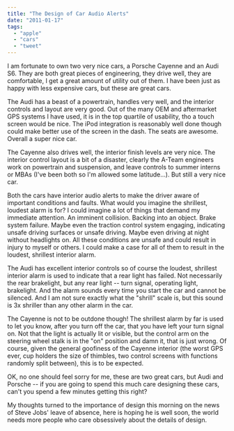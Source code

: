 ```yaml
---
title: "The Design of Car Audio Alerts"
date: "2011-01-17"
tags: 
  - "apple"
  - "cars"
  - "tweet"
---
```


I am fortunate to own two very nice cars, a Porsche Cayenne and an Audi S6. They are both great pieces of engineering, they drive well, they are comfortable, I get a great amount of utility out of them. I have been just as happy with less expensive cars, but these are great cars.

The Audi has a beast of a powertrain, handles very well, and the interior controls and layout are very good. Out of the many OEM and aftermarket GPS systems I have used, it is in the top quartile of usability, tho a touch screen would be nice. The iPod integration is reasonably well done though could make better use of the screen in the dash. The seats are awesome. Overall a super nice car.

The Cayenne also drives well, the interior finish levels are very nice. The interior control layout is a bit of a disaster, clearly the A-Team engineers work on powertrain and suspension, and leave controls to summer interns or MBAs (I've been both so I'm allowed some latitude...). But still a very nice car.

Both the cars have interior audio alerts to make the driver aware of important conditions and faults. What would you imagine the shrillest, loudest alarm is for? I could imagine a lot of things that demand my immediate attention. An imminent collision. Backing into an object. Brake system failure. Maybe even the traction control system engaging, indicating unsafe driving surfaces or unsafe driving. Maybe even driving at night without headlights on. All these conditions are unsafe and could result in injury to myself or others. I could make a case for all of them to result in the loudest, shrillest interior alarm.

The Audi has excellent interior controls so of course the loudest, shrillest interior alarm is used to indicate that a rear light has failed. Not necessarily the rear brakelight, but any rear light -- turn signal, operating light, brakelight. And the alarm sounds every time you start the car and cannot be silenced. And I am not sure exactly what the "shrill" scale is, but this sound is 3x shriller than any other alarm in the car.

The Cayenne is not to be outdone though! The shrillest alarm by far is used to let you know, after you turn off the car, that you have left your turn signal on. Not that the light is actually lit or visible, but the control arm on the steering wheel stalk is in the "on" position and damn it, that is just wrong. Of course, given the general goofiness of the Cayenne interior (the worst GPS ever, cup holders the size of thimbles, two control screens with functions randomly split between), this is to be expected.

OK, no one should feel sorry for me, these are two great cars, but Audi and Porsche -- if you are going to spend this much care designing these cars, can't you spend a few minutes getting this right?

My thoughts turned to the importance of design this morning on the news of Steve Jobs' leave of absence, here is hoping he is well soon, the world needs more people who care obsessively about the details of design.
